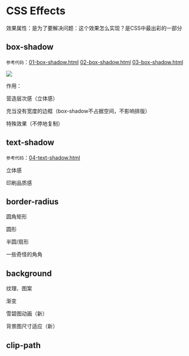 # CSS Effects

效果属性：是为了要解决问题：这个效果怎么实现？是CSS中最出彩的一部分

## box-shadow

`参考代码`：[01-box-shadow.html](https://github.com/ScarlettKK/Learn-About-CSS-/blob/master/CSS%20Effects/01-box-shadow.html) [02-box-shadow.html](https://github.com/ScarlettKK/Learn-About-CSS-/blob/master/CSS%20Effects/02-box-shadow.html) [03-box-shadow.html](https://github.com/ScarlettKK/Learn-About-CSS-/blob/master/CSS%20Effects/03-box-shadow.html) 

<img src="https://img2018.cnblogs.com/blog/1147701/201905/1147701-20190501182444460-82652859.png">

作用：

营造层次感（立体感）

充当没有宽度的边框（box-shadow不占据空间，不影响排版）

特殊效果（不停地复制）

## text-shadow

`参考代码`：[04-text-shadow.html](https://github.com/ScarlettKK/Learn-About-CSS-/blob/master/CSS%20Effects/04-text-shadow.html)

立体感

印刷品质感

## border-radius

圆角矩形

圆形

半圆/扇形

一些奇怪的角角

## background

纹理、图案

渐变

雪碧图动画（新）

背景图尺寸适应（新）

## clip-path
